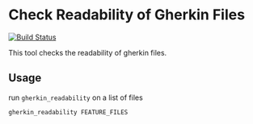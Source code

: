 Check Readability of Gherkin Files
==================================

[![Build Status](https://travis-ci.org/funkwerk/gherkin_readability.svg)](https://travis-ci.org/funkwerk/gherkin_readability)

This tool checks the readability of gherkin files.

Usage
-----

run `gherkin_readability` on a list of files

    gherkin_readability FEATURE_FILES
